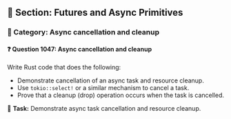 ## 📘 Section: Futures and Async Primitives
### 🔹 Category: Async cancellation and cleanup
#### ❓ Question 1047: Async cancellation and cleanup

Write Rust code that does the following:

- Demonstrate cancellation of an async task and resource cleanup.
- Use `tokio::select!` or a similar mechanism to cancel a task.
- Prove that a cleanup (drop) operation occurs when the task is cancelled.

🔧 **Task:** Demonstrate async task cancellation and resource cleanup.
